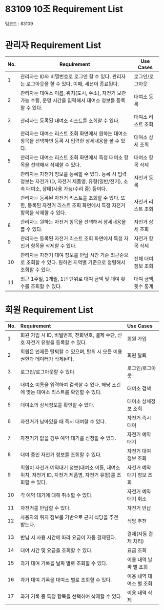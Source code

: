 # 83109 10조 Requirement List

팀코드 : 83109

# 관리자 Requirement List

| **No.** | **Requirement**                                                                                                   | **Use Cases**      |
| ------- | ----------------------------------------------------------------------------------------------------------------- | ------------------ |
| 1       | 관리자는 ID와 비밀번호로 로그인 할 수 있다. 관리자는 로그아웃을 할 수 있다. 이때, 세션이 종료된다.                | 로그인/로그아웃    |
| 2       | 관리자는 대여소 이름, 위치(도시, 주소), 자전거 보관 가능 수량, 운영 시간을 입력해서 대여소 정보를 등록할 수 있다. | 대여소 등록        |
| 3       | 관리자는 등록된 대여소 리스트를 조회할 수 있다.                                                                   | 대여소 리스트 조회 |
| 4       | 관리자는 대여소 리스트 조회 화면에서 원하는 대여소 항목을 선택하면 등록 시 입력한 상세내용을 볼 수 있다.          | 대여소 상세 조회   |
| 5       | 관리자는 대여소 리스트 조회 화면에서 특정 대여소 항목을 선택해서 삭제할 수 있다.                                  | 대여소 항목 삭제   |
| 6 | 관리자는 자전거 정보를 등록할 수 있다. 등록 시 입력 정보는 자전거 ID, 자전거 제품명, 유형(일반/전기), 소속 대여소, 상태(사용 가능/수리 중) 등이다. | 자전거 등록 |
| 7 | 관리자는 등록된 자전거 리스트를 조회할 수 있다. 또한, 등록된 자전거 리스트 조회 화면에서 특정 자전거 항목을 삭제할 수 있다. | 자전거 리스트 조회 |
| 8 | 관리자는 원하는 자전거 항목을 선택해서 상세내용을 볼 수 있다. | 자전거 상세 조회 |
| 9 | 관리자는 등록된 자전거 리스트 조회 화면에서 특정 자전거 항목을 삭제할 수 있다. | 자전거 항목 삭제 |
| 10 | 관리자는 자전거 대여 정보를 반납 시간 기준 최근순으로 조회할 수 있다. 원하면 지역별 기준으로 정렬해서 조회할 수 있다. | 전체 대여 정보 조회 |
| 11 | 최근 1주일, 1개월, 1년 단위로 대여 금액 및 대여 횟수를 조회할 수 있다. | 대여 금액, 횟수 통계 |

# 회원 Requirement List

| **No.** | **Requirement**                                                                         | **Use Cases**         |
| :------ | :-------------------------------------------------------------------------------------- | :-------------------- |
| 1       | 회원 가입 시 ID, 비밀번호, 전화번호, 결제 수단, 선호 자전거 유형을 등록할 수 있다.      | 회원 가입             |
| 2       | 회원은 언제든 탈퇴할 수 있으며, 탈퇴 시 모든 이용 권한과 데이터가 삭제된다.             | 회원 탈퇴             |
| 3       | 로그인/로그아웃할 수 있다.                                                              | 로그인/로그아웃       |
| 4       | 대여소 이름을 입력하여 검색할 수 있다. 해당 조건에 맞는 대여소 리스트를 확인할 수 있다. | 대여소 검색           |
| 5       | 대여소의 상세정보를 확인할 수 있다.                                                     | 대여소 상세정보 조회  |
| 6       | 자전거가 남아있을 때 즉시 대여할 수 있다.                                               | 자전거 즉시 대여      |
| 7       | 자전거가 없을 경우 예약 대기를 신청할 수 있다.                                          | 자전거 예약 대기      |
| 8       | 대여 중인 자전거 정보를 조회할 수 있다.                                                 | 자전거 대여 정보 조회 |
| 9 | 회원이 자전거 예약대기 정보(대여소 이름, 대여소 위치, 자전거 ID, 자전거 제품명, 자전거 유형)를 조회할 수 있다. | 자전거 예약 대기 정보 조회 |
| 10 | 각 예약 대기에 대해 취소할 수 있다. | 자전거 예약 대기 취소 |
| 11 | 자전거를 반납할 수 있다. | 자전거 반납 |
| 12 | 사용자의 위치 정보를 기반으로 근처 식당을 추천받는다. | 식당 추천 |
| 13 | 반납 시 사용 시간에 따라 요금이 자동 결제된다. | 결제(자동 결제 처리) |
| 14 | 대여 시간 및 요금을 조회할 수 있다. | 요금 조회 |
| 15 | 과거 대여 기록을 날짜 별로 조회할 수 있다. | 이용 내역 날짜 별 조회 |
| 16 | 과거 대여 기록을 대여소 별로 조회할 수 있다. | 이용 내역 대여소 별 조회 |
| 17 | 과거 기록 중 특정 항목을 선택하여 삭제할 수 있다. | 이용 내역 삭제 |
